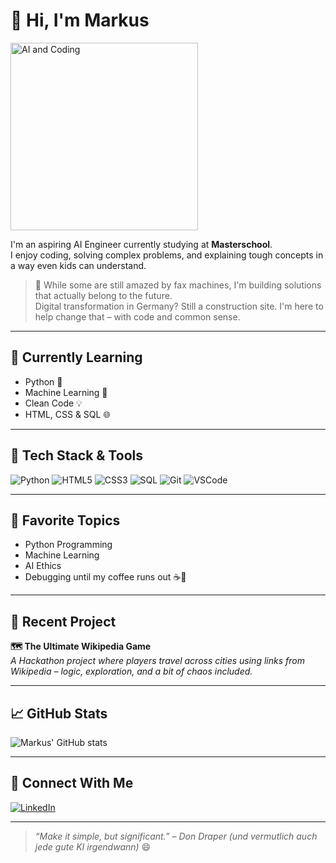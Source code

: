 # 👋 Hi, I'm Markus

<img src="https://i.imgur.com/clQkGcU.jpg" alt="AI and Coding" width="300"/>

I'm an aspiring AI Engineer currently studying at **Masterschool**.  
I enjoy coding, solving complex problems, and explaining tough concepts in a way even kids can understand.

> 🧠 While some are still amazed by fax machines, I'm building solutions that actually belong to the future.  
> Digital transformation in Germany? Still a construction site. I'm here to help change that – with code and common sense.

---

## 🚀 Currently Learning
- Python 🐍
- Machine Learning 🤖
- Clean Code 💡
- HTML, CSS & SQL 🌐

---

## 🧰 Tech Stack & Tools
![Python](https://img.shields.io/badge/-Python-3776AB?style=for-the-badge&logo=python&logoColor=white)
![HTML5](https://img.shields.io/badge/-HTML5-E34F26?style=for-the-badge&logo=html5&logoColor=white)
![CSS3](https://img.shields.io/badge/-CSS3-1572B6?style=for-the-badge&logo=css3&logoColor=white)
![SQL](https://img.shields.io/badge/-SQL-4479A1?style=for-the-badge&logo=postgresql&logoColor=white)
![Git](https://img.shields.io/badge/-Git-F05032?style=for-the-badge&logo=git&logoColor=white)
![VSCode](https://img.shields.io/badge/-VSCode-007ACC?style=for-the-badge&logo=visual-studio-code&logoColor=white)

---

## 🎯 Favorite Topics
- Python Programming  
- Machine Learning  
- AI Ethics  
- Debugging until my coffee runs out ☕🐞

---

## 🧪 Recent Project
**🗺️ The Ultimate Wikipedia Game**  
*A Hackathon project where players travel across cities using links from Wikipedia – logic, exploration, and a bit of chaos included.*

---

## 📈 GitHub Stats
![Markus' GitHub stats](https://github-readme-stats.vercel.app/api?username=Markus-Beermann&show_icons=true&theme=default)

---

## 🤝 Connect With Me
[![LinkedIn](https://img.shields.io/badge/LinkedIn-blue?logo=linkedin&style=for-the-badge)](https://www.linkedin.com/in/markus-beermann-45a4ba147)

---

> *“Make it simple, but significant.” – Don Draper (und vermutlich auch jede gute KI irgendwann)* 😄
